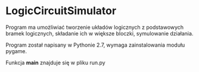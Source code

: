 # LogicCircuitSimulator

Program ma umożliwiać tworzenie układów logicznych z podstawowych bramek logicznych, składanie ich w większe bloczki, symulowanie działania.

Program został napisany w Pythonie 2.7, wymaga zainstalowania modułu pygame.

Funkcja __main__ znajduje się w pliku run.py
